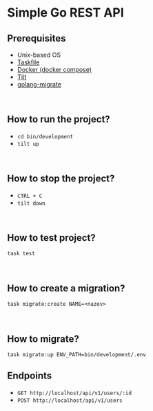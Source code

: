 # Simple Go REST API

## Prerequisites
- Unix-based OS
- [Taskfile](https://taskfile.dev/)
- [Docker (docker compose)](https://www.docker.com/)
- [Tilt](https://tilt.dev/)
- [golang-migrate](https://formulae.brew.sh/formula/golang-migrate)

<br>

## How to run the project?
- ``cd bin/development``
- ``tilt up``

<br>

## How to stop the project?
- ``CTRL + C``
- ``tilt down``

<br>

## How to test project?
``task test``

<br>

## How to create a migration?
``task migrate:create NAME=<nazev>``

<br>

## How to migrate?
``task migrate:up ENV_PATH=bin/development/.env``

## Endpoints
- ``GET http://localhost/api/v1/users/:id``
- ``POST http://localhost/api/v1/users``